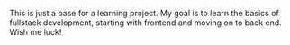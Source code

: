 This is just a base for a learning project. My goal is to learn the basics of fullstack development, starting with frontend and moving on to back end. Wish me luck!
